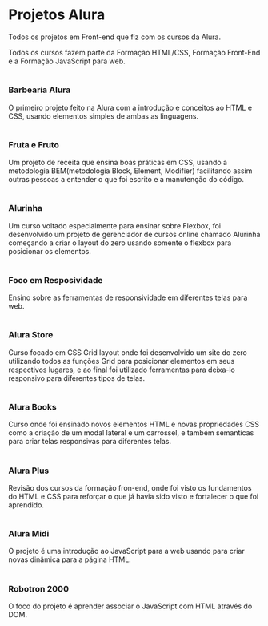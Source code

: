 # Projetos Alura #

Todos os projetos em Front-end que fiz com os cursos da Alura.

Todos os cursos fazem parte da Formação HTML/CSS, Formação Front-End e a Formação JavaScript para web.

#

### Barbearia Alura ###
O primeiro projeto feito na Alura com a introdução e conceitos ao HTML e CSS, usando elementos simples de ambas as linguagens.


#

### Fruta e Fruto ###
Um projeto de receita que ensina boas práticas em CSS, usando a metodologia BEM(metodologia Block, Element, Modifier) facilitando assim outras pessoas a entender o que foi escrito e a manutenção do código.

#

### Alurinha ###
Um curso voltado especialmente para ensinar sobre Flexbox, foi desenvolvido um projeto de gerenciador de cursos online chamado Alurinha começando a criar o layout do zero usando somente o flexbox para posicionar os elementos.

#


### Foco em Resposividade ###
Ensino sobre as ferramentas de responsividade em diferentes telas para web.

#


### Alura Store ###
Curso focado em CSS Grid layout onde foi desenvolvido um site do zero utilizando todos as funções Grid para posicionar elementos em seus respectivos lugares, e ao final foi utilizado ferramentas para deixa-lo responsivo para diferentes tipos de telas.

#

### Alura Books ###
Curso onde foi ensinado novos elementos HTML e novas propriedades CSS como a criação de um modal lateral e um carrossel, e também semanticas para criar telas responsivas para diferentes telas.

#


### Alura Plus ###
Revisão dos cursos da formação fron-end, onde foi visto os fundamentos do HTML e CSS para reforçar o que já havia sido visto e fortalecer o que foi aprendido.

#


### Alura Midi ###
O projeto é uma introdução ao JavaScript para a web usando para criar novas dinâmica para a página HTML.

#


### Robotron 2000 ###
O foco do projeto é aprender associar o JavaScript com HTML através do DOM.

#
